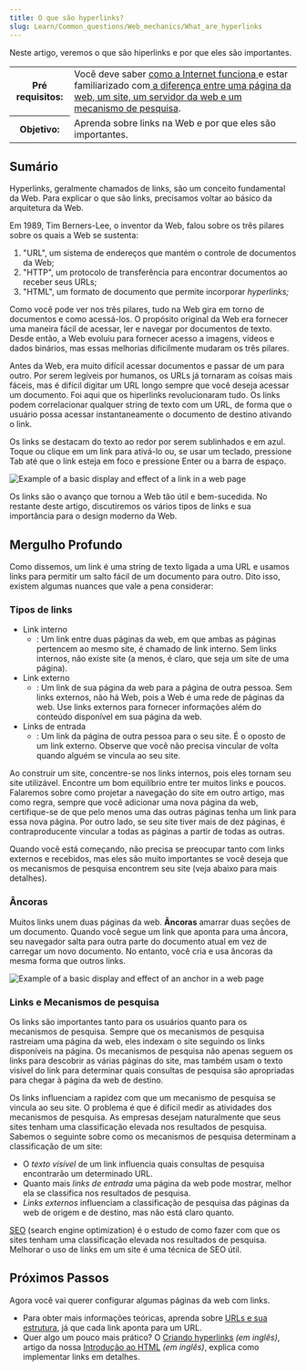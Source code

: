 ```yaml
---
title: O que são hyperlinks?
slug: Learn/Common_questions/Web_mechanics/What_are_hyperlinks
---
```


Neste artigo, veremos o que são hiperlinks e por que eles são importantes.

<table class="learn-box standard-table">
  <tbody>
    <tr>
      <th scope="row">Pré requisitos:</th>
      <td>
        Você deve saber
        <a href="/en-US/Learn/How_the_Internet_works"
          >como a Internet funciona </a
        >e estar familiarizado com<a
          href="/pt-BR/docs/Learn/page_vs_site_vs_server_vs_search_engine"
        >
          a diferença entre uma página da web, um site, um servidor da web e um
          mecanismo de pesquisa</a
        >.
      </td>
    </tr>
    <tr>
      <th scope="row">Objetivo:</th>
      <td>Aprenda sobre links na Web e por que eles são importantes.</td>
    </tr>
  </tbody>
</table>

## Sumário

Hyperlinks, geralmente chamados de links, são um conceito fundamental da Web. Para explicar o que são links, precisamos voltar ao básico da arquitetura da Web.

Em 1989, Tim Berners-Lee, o inventor da Web, falou sobre os três pilares sobre os quais a Web se sustenta:

1. "URL", um sistema de endereços que mantém o controle de documentos da Web;
2. "HTTP", um protocolo de transferência para encontrar documentos ao receber seus URLs;
3. "HTML", um formato de documento que permite incorporar _hyperlinks;_

Como você pode ver nos três pilares, tudo na Web gira em torno de documentos e como acessá-los. O propósito original da Web era fornecer uma maneira fácil de acessar, ler e navegar por documentos de texto. Desde então, a Web evoluiu para fornecer acesso a imagens, vídeos e dados binários, mas essas melhorias dificilmente mudaram os três pilares.

Antes da Web, era muito difícil acessar documentos e passar de um para outro. Por serem legíveis por humanos, os URLs já tornaram as coisas mais fáceis, mas é difícil digitar um URL longo sempre que você deseja acessar um documento. Foi aqui que os hiperlinks revolucionaram tudo. Os links podem correlacionar qualquer string de texto com um URL, de forma que o usuário possa acessar instantaneamente o documento de destino ativando o link.

Os links se destacam do texto ao redor por serem sublinhados e em azul. Toque ou clique em um link para ativá-lo ou, se usar um teclado, pressione Tab até que o link esteja em foco e pressione Enter ou a barra de espaço.

![Example of a basic display and effect of a link in a web page](link-1.png)

Os links são o avanço que tornou a Web tão útil e bem-sucedida. No restante deste artigo, discutiremos os vários tipos de links e sua importância para o design moderno da Web.

## Mergulho Profundo

Como dissemos, um link é uma string de texto ligada a uma URL e usamos links para permitir um salto fácil de um documento para outro. Dito isso, existem algumas nuances que vale a pena considerar:

### Tipos de links

- Link interno
  - : Um link entre duas páginas da web, em que ambas as páginas pertencem ao mesmo site, é chamado de link interno. Sem links internos, não existe site (a menos, é claro, que seja um site de uma página).
- Link externo
  - : Um link de sua página da web para a página de outra pessoa. Sem links externos, não há Web, pois a Web é uma rede de páginas da web. Use links externos para fornecer informações além do conteúdo disponível em sua página da web.
- Links de entrada
  - : Um link da página de outra pessoa para o seu site. É o oposto de um link externo. Observe que você não precisa vincular de volta quando alguém se vincula ao seu site.

Ao construir um site, concentre-se nos links internos, pois eles tornam seu site utilizável. Encontre um bom equilíbrio entre ter muitos links e poucos. Falaremos sobre como projetar a navegação do site em outro artigo, mas como regra, sempre que você adicionar uma nova página da web, certifique-se de que pelo menos uma das outras páginas tenha um link para essa nova página. Por outro lado, se seu site tiver mais de dez páginas, é contraproducente vincular a todas as páginas a partir de todas as outras.

Quando você está começando, não precisa se preocupar tanto com links externos e recebidos, mas eles são muito importantes se você deseja que os mecanismos de pesquisa encontrem seu site (veja abaixo para mais detalhes).

### Âncoras

Muitos links unem duas páginas da web. **Âncoras** amarrar duas seções de um documento. Quando você segue um link que aponta para uma âncora, seu navegador salta para outra parte do documento atual em vez de carregar um novo documento. No entanto, você cria e usa âncoras da mesma forma que outros links.

![Example of a basic display and effect of an anchor in a web page](link-2.png)

### Links e Mecanismos de pesquisa

Os links são importantes tanto para os usuários quanto para os mecanismos de pesquisa. Sempre que os mecanismos de pesquisa rastreiam uma página da web, eles indexam o site seguindo os links disponíveis na página. Os mecanismos de pesquisa não apenas seguem os links para descobrir as várias páginas do site, mas também usam o texto visível do link para determinar quais consultas de pesquisa são apropriadas para chegar à página da web de destino.

Os links influenciam a rapidez com que um mecanismo de pesquisa se vincula ao seu site. O problema é que é difícil medir as atividades dos mecanismos de pesquisa. As empresas desejam naturalmente que seus sites tenham uma classificação elevada nos resultados de pesquisa. Sabemos o seguinte sobre como os mecanismos de pesquisa determinam a classificação de um site:

- O _texto visível_ de um link influencia quais consultas de pesquisa encontrarão um determinado URL.
- Quanto mais _links de entrada_ uma página da web pode mostrar, melhor ela se classifica nos resultados de pesquisa.
- _Links externos_ influenciam a classificação de pesquisa das páginas da web de origem e de destino, mas não está claro quanto.

[SEO](http://en.wikipedia.org/wiki/Search_engine_optimization) (search engine optimization) é o estudo de como fazer com que os sites tenham uma classificação elevada nos resultados de pesquisa. Melhorar o uso de links em um site é uma técnica de SEO útil.

## Próximos Passos

Agora você vai querer configurar algumas páginas da web com links.

- Para obter mais informações teóricas, aprenda sobre [URLs e sua estrutura](/pt-BR/docs/Learn/Common_questions/What_is_a_URL), já que cada link aponta para um URL.
- Quer algo um pouco mais prático? O [Criando hyperlinks](/pt-BR/docs/Learn/HTML/Introduction_to_HTML/Creating_hyperlinks) _(em inglês)_, artigo da nossa [Introdução ao HTML](/pt-BR/docs/Learn/HTML/Introduction_to_HTML) _(em inglês)_, explica como implementar links em detalhes.
